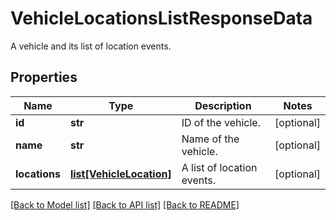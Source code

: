 # VehicleLocationsListResponseData

A vehicle and its list of location events.
## Properties
Name | Type | Description | Notes
------------ | ------------- | ------------- | -------------
**id** | **str** | ID of the vehicle. | [optional] 
**name** | **str** | Name of the vehicle. | [optional] 
**locations** | [**list[VehicleLocation]**](VehicleLocation.md) | A list of location events. | [optional] 

[[Back to Model list]](../README.md#documentation-for-models) [[Back to API list]](../README.md#documentation-for-api-endpoints) [[Back to README]](../README.md)



